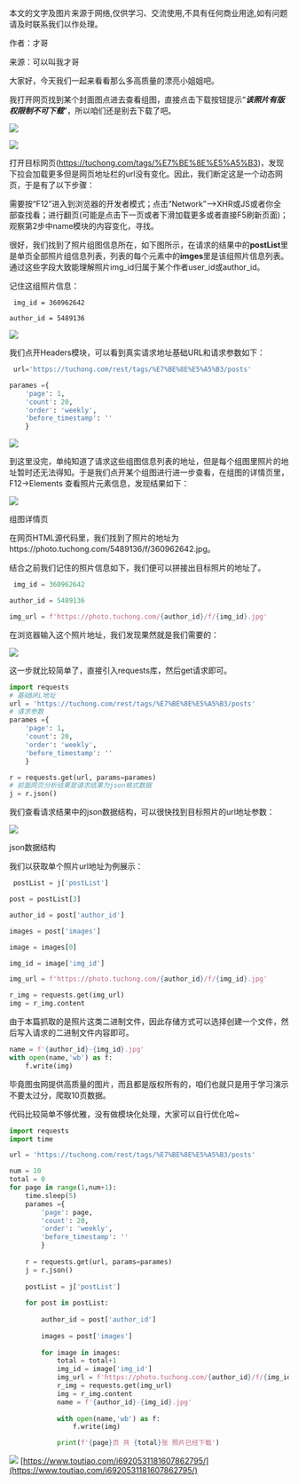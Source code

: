 本文的文字及图片来源于网络,仅供学习、交流使用,不具有任何商业用途,如有问题请及时联系我们以作处理。

作者：才哥

来源：可以叫我才哥

大家好，今天我们一起来看看那么多高质量的漂亮小姐姐吧。

我打开网页找到某个封面图点进去查看组图，直接点击下载按钮提示“_**该照片有版权限制不可下载**_”，所以咱们还是别去下载了吧。

![](https://p6-tt.byteimg.com/origin/pgc-image/fc675a2ca2e542869a9fbc0d9a47b75b?from=pc)

![](https://p1-tt.byteimg.com/origin/pgc-image/95a4b940ec4d40248249faa91ffdead6?from=pc)

打开目标网页(https://tuchong.com/tags/%E7%BE%8E%E5%A5%B3)，发现下拉会加载更多但是网页地址栏的url没有变化。因此，我们断定这是一个动态网页，于是有了以下步骤：

需要按“F12”进入到浏览器的开发者模式；点击“Network”—>XHR或JS或者你全部查找看；进行翻页(可能是点击下一页或者下滑加载更多或者直接F5刷新页面)；观察第2步中name模块的内容变化，寻找。

很好，我们找到了照片组图信息所在，如下图所示，在请求的结果中的**postList**里是单页全部照片组信息列表，列表的每个元素中的**imges**里是该组照片信息列表。通过这些字段大致能理解照片img\_id归属于某个作者user\_id或author\_id。

记住这组照片信息：

```
 img_id = 360962642

author_id = 5489136
```

![](https://p3-tt.byteimg.com/origin/pgc-image/c32b96ae98154027a61dcdbb3f113277?from=pc)

我们点开Headers模块，可以看到真实请求地址基础URL和请求参数如下：

```py
 url='https://tuchong.com/rest/tags/%E7%BE%8E%E5%A5%B3/posts'

parames ={
    'page': 1, 
    'count': 20,
    'order': 'weekly',
    'before_timestamp': ''
    }
```

![](https://p3-tt.byteimg.com/origin/pgc-image/291d07d0b07349fe89cf6c3a8ead9f4c?from=pc)

到这里没完，单纯知道了请求这些组图信息列表的地址，但是每个组图里照片的地址暂时还无法得知。于是我们点开某个组图进行进一步查看，在组图的详情页里，F12->Elements 查看照片元素信息，发现结果如下：

![](https://p6-tt.byteimg.com/origin/pgc-image/88f89fc66875479395e06ccb298af04f?from=pc)

组图详情页

在网页HTML源代码里，我们找到了照片的地址为https://photo.tuchong.com/5489136/f/360962642.jpg。

结合之前我们记住的照片信息如下，我们便可以拼接出目标照片的地址了。

```py
 img_id = 360962642

author_id = 5489136

img_url = f'https://photo.tuchong.com/{author_id}/f/{img_id}.jpg'
```

在浏览器输入这个照片地址，我们发现果然就是我们需要的：

![](https://p1-tt.byteimg.com/origin/pgc-image/a5e76acd949d43c99000add0a44dab4e?from=pc)

这一步就比较简单了，直接引入requests库，然后get请求即可。

```py
import requests
# 基础URL地址
url = 'https://tuchong.com/rest/tags/%E7%BE%8E%E5%A5%B3/posts'
# 请求参数
parames ={
    'page': 1,
    'count': 20,
    'order': 'weekly',
    'before_timestamp': ''
    }

r = requests.get(url, params=parames)
# 前面网页分析结果是请求结果为json格式数据
j = r.json()
```

我们查看请求结果中的json数据结构，可以很快找到目标照片的url地址参数：

![](https://p1-tt.byteimg.com/origin/pgc-image/8cbc9fbf6ebe4d329f88d1f898fb016d?from=pc)

json数据结构

我们以获取单个照片url地址为例展示：

```py
 postList = j['postList']

post = postList[3]

author_id = post['author_id']

images = post['images']

image = images[0]

img_id = image['img_id']

img_url = f'https://photo.tuchong.com/{author_id}/f/{img_id}.jpg'

r_img = requests.get(img_url)
img = r_img.content 
```

由于本篇抓取的是照片这类二进制文件，因此存储方式可以选择创建一个文件，然后写入请求的二进制文件内容即可。

```py
name = f'{author_id}-{img_id}.jpg'
with open(name,'wb') as f:
    f.write(img) 
```

毕竟图虫网提供高质量的图片，而且都是版权所有的，咱们也就只是用于学习演示不要太过分，爬取10页数据。

代码比较简单不够优雅，没有做模块化处理，大家可以自行优化哈~

```py
import requests
import time

url = 'https://tuchong.com/rest/tags/%E7%BE%8E%E5%A5%B3/posts'

num = 10
total = 0
for page in range(1,num+1):
    time.sleep(5)    
    parames ={
        'page': page,
        'count': 20,
        'order': 'weekly',
        'before_timestamp': ''
        }
    
    r = requests.get(url, params=parames)
    j = r.json()
    
    postList = j['postList']
    
    for post in postList:
        
        author_id = post['author_id']        
        
        images = post['images']
        
        for image in images:
            total = total+1
            img_id = image['img_id']
            img_url = f'https://photo.tuchong.com/{author_id}/f/{img_id}.jpg'     
            r_img = requests.get(img_url)
            img = r_img.content
            name = f'{author_id}-{img_id}.jpg'
            
            with open(name,'wb') as f:
                f.write(img)

            print(f'{page}页 共 {total}张 照片已经下载') 
```

![](https://p6-tt.byteimg.com/origin/pgc-image/e679504fd6de444eabfd231051e355b8?from=pc) 
 [https://www.toutiao.com/i6920531181607862795/](https://www.toutiao.com/i6920531181607862795/)